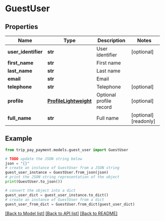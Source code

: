 # GuestUser


## Properties

Name | Type | Description | Notes
------------ | ------------- | ------------- | -------------
**user_identifier** | **str** | User identifier | [optional] 
**first_name** | **str** | First name | 
**last_name** | **str** | Last name | 
**email** | **str** | Email | 
**telephone** | **str** | Telephone | [optional] 
**profile** | [**ProfileLightweight**](ProfileLightweight.md) | Optional profile record | [optional] 
**full_name** | **str** | Full name | [optional] [readonly] 

## Example

```python
from trip_pay_payment.models.guest_user import GuestUser

# TODO update the JSON string below
json = "{}"
# create an instance of GuestUser from a JSON string
guest_user_instance = GuestUser.from_json(json)
# print the JSON string representation of the object
print(GuestUser.to_json())

# convert the object into a dict
guest_user_dict = guest_user_instance.to_dict()
# create an instance of GuestUser from a dict
guest_user_from_dict = GuestUser.from_dict(guest_user_dict)
```
[[Back to Model list]](../README.md#documentation-for-models) [[Back to API list]](../README.md#documentation-for-api-endpoints) [[Back to README]](../README.md)


